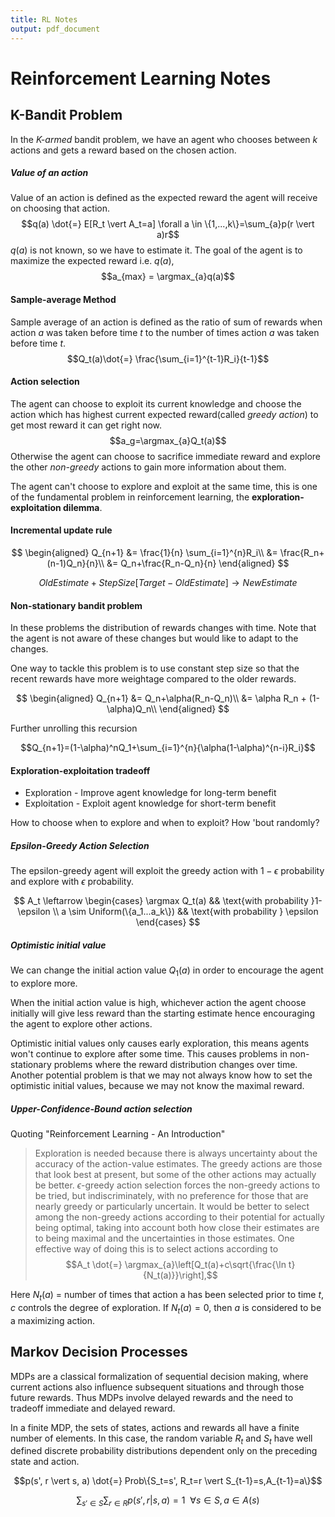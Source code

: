 ```yaml
---
title: RL Notes
output: pdf_document
---
```


# Reinforcement Learning Notes

## K-Bandit Problem

In the _K-armed_ bandit problem, we have an agent who chooses between _k_ actions and gets a reward based on the chosen action.

##### Value of an action

Value of an action is defined as the expected reward the agent will receive on choosing that action.
$$q(a) \dot{=} E[R_t \vert A_t=a] \forall a \in \{1,...,k\}=\sum_{a}p(r \vert a)r$$
$q(a)$ is not known, so we have to estimate it. The goal of the agent is to maximize the expected reward i.e. $q(a)$,
$$a_{max} = \argmax_{a}q(a)$$

#### Sample-average Method

Sample average of an action is defined as the ratio of sum of rewards when action $a$ was taken before time $t$ to the number of times action $a$ was taken before time $t$.
$$Q_t(a)\dot{=} \frac{\sum_{i=1}^{t-1}R_i}{t-1}$$

#### Action selection

The agent can choose to exploit its current knowledge and choose the action which has highest current expected reward(called _greedy action_) to get most reward it can get right now.
$$a_g=\argmax_{a}Q_t(a)$$
Otherwise the agent can choose to sacrifice immediate reward and explore the other _non-greedy_ actions to gain more information about them.

The agent can't choose to explore and exploit at the same time, this is one of the fundamental problem in reinforcement learning, the **exploration-exploitation dilemma**.

#### Incremental update rule

$$
\begin{aligned}
Q_{n+1} &= \frac{1}{n} \sum_{i=1}^{n}R_i\\
        &= \frac{R_n+(n-1)Q_n}{n}\\
        &= Q_n+\frac{R_n-Q_n}{n}
\end{aligned}
$$

$$OldEstimate+StepSize[Target-OldEstimate] \rightarrow NewEstimate $$

#### Non-stationary bandit problem

In these problems the distribution of rewards changes with time. Note that the agent is not aware of these changes but would like to adapt to the changes.

One way to tackle this problem is to use constant step size so that the recent rewards have more weightage compared to the older rewards.

$$
\begin{aligned}
Q_{n+1} &= Q_n+\alpha(R_n-Q_n)\\
        &= \alpha R_n + (1-\alpha)Q_n\\
\end{aligned}
$$

Further unrolling this recursion

$$Q_{n+1}=(1-\alpha)^nQ_1+\sum_{i=1}^{n}{\alpha(1-\alpha)^{n-i}R_i}$$

#### Exploration-exploitation tradeoff

- Exploration - Improve agent knowledge for long-term benefit
- Exploitation - Exploit agent knowledge for short-term benefit

How to choose when to explore and when to exploit? How 'bout randomly?

##### Epsilon-Greedy Action Selection

The epsilon-greedy agent will exploit the greedy action with $1-\epsilon$ probability and explore with $\epsilon$ probability.

$$
A_t \leftarrow \begin{cases}
  \argmax Q_t(a) && \text{with probability }1-\epsilon \\
  a \sim Uniform(\{a_1...a_k\}) && \text{with probability } \epsilon
\end{cases}
$$

##### Optimistic initial value

We can change the initial action value $Q_1(a)$ in order to encourage the agent to explore more.

When the initial action value is high, whichever action the agent choose initially will give less reward than the starting estimate hence encouraging the agent to explore other actions.

Optimistic initial values only causes early exploration, this means agents won't continue to explore after some time. This causes problems in non-stationary problems where the reward distribution changes over time. Another potential problem is that we may not always know how to set the optimistic initial values, because we may not know the maximal reward.

##### Upper-Confidence-Bound action selection

Quoting "Reinforcement Learning - An Introduction"

> Exploration is needed because there is always uncertainty about the accuracy of the action-value estimates. The greedy actions are those that look best at present, but some of the other actions may actually be better. $\epsilon$-greedy action selection forces the non-greedy actions to be tried, but indiscriminately, with no preference for those that are nearly greedy or particularly uncertain. It would be better to select among the non-greedy actions according to their potential for actually being optimal, taking into account both how close their estimates are to being maximal and the uncertainties in those estimates. One effective way of doing this is to select actions according to
> $$A_t \dot{=} \argmax_{a}\left[Q_t(a)+c\sqrt{\frac{\ln t}{N_t(a)}}\right],$$

Here $N_t(a)$ = number of times that action a has been selected prior to time $t$, $c$ controls the degree of exploration. If $N_t(a)=0$, then $a$ is considered to be a maximizing action.

## Markov Decision Processes

MDPs are a classical formalization of sequential decision making, where current actions also influence subsequent situations and through those future rewards. Thus MDPs involve delayed rewards and the need to tradeoff immediate and delayed reward.

In a finite MDP, the sets of states, actions and rewards all have a finite number of elements. In this case, the random variable $R_t$ and $S_t$ have well defined discrete probability distributions dependent only on the preceding state and action.

$$p(s', r \vert s, a) \dot{=} Prob\{S_t=s', R_t=r \vert S_{t-1}=s,A_{t-1}=a\}$$

$$\sum_{s' \in S}\sum_{r \in R}{p(s',r \vert s, a)}=1~~\forall s \in S, a \in A(s)$$

